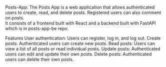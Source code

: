 Posts-App:
The Posts App is a web application that allows authenticated users to create, read, and delete posts.
Registered users can also comment on posts.  
It consists of a frontend built with React and a backend built with FastAPI which is in posts-app-be repo.

Features
User authentication: Users can register, log in, and log out.
Create posts: Authenticated users can create new posts.
Read posts: Users can view a list of all posts or read individual posts.
Update posts: Authenticated users can edit and update their own posts.
Delete posts: Authenticated users can delete their own posts.
